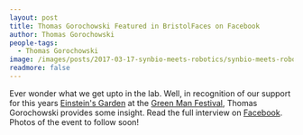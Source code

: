 ```yaml
---
layout: post
title: Thomas Gorochowski Featured in BristolFaces on Facebook
author: Thomas Gorochowski
people-tags: 
  - Thomas Gorochowski
image: /images/posts/2017-03-17-synbio-meets-robotics/synbio-meets-robotics-2.jpg
readmore: false
---
```

Ever wonder what we get upto in the lab. Well, in recognition of our support for this years <a href="http://einsteinsgarden.net/einsteins-garden-presents-2016/">Einstein's Garden</a> at the <a href="http://www.greenman.net">Green Man Festival</a>, Thomas Gorochowski provides some insight. Read the full interview on <a href="https://business.facebook.com/bristoluniversity/photos/a.1068566296487152.1073741871.120971044580020/1271693989507714/?type=3&theater">Facebook</a>. Photos of the event to follow soon!